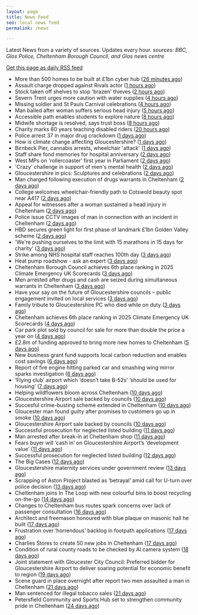 ```yaml
---
layout: page
title: News Feed
seo: local news feed
permalink: /news

---
```


Latest News from a variety of sources. Updates every hour.
_sources: BBC, Glos Police, Cheltenham Borough Council, and Glos news centre_

[Get this page as daily RSS feed](/daily.rss)

<!-- news_marker starts -->
- More than 500 homes to be built at £1bn cyber hub ([26 minutes ago](https://www.bbc.com/news/articles/c873ld4nd8jo))
- Assault charge dropped against Rivals actor ([1 hours ago](https://www.bbc.com/news/articles/cjwny480zl6o))
- Stock taken off shelves to stop 'brazen' thieves ([2 hours ago](https://www.bbc.com/news/articles/cwygdl9zv3eo))
- Severn Trent urges more caution with water supplies ([4 hours ago](https://www.bbc.com/news/articles/cz09nm0mzddo))
- Missing soldier and St Pauls Carnival celebrations ([4 hours ago](https://www.bbc.com/news/articles/cpqn4dwd5w5o))
- Man bailed after woman suffers serious head injury ([5 hours ago](https://www.bbc.com/news/articles/crmvdzr44pgo))
- Accessible path enables students to explore nature ([8 hours ago](https://www.bbc.com/news/articles/cz6g90pdje0o))
- Midwife shortage is resolved, says trust boss ([8 hours ago](https://www.bbc.com/news/articles/cev0z2vzmrjo))
- Charity marks 60 years teaching  disabled riders ([20 hours ago](https://www.bbc.com/news/articles/cx2vnrnd1vjo))
- Police arrest 37 in major drug crackdown ([1 days ago](https://www.bbc.com/news/articles/cwygdl7qw2zo))
- How is climate change affecting Gloucestershire? ([1 days ago](https://www.bbc.com/news/articles/cwyg560npnqo))
- Birnbeck Pier, cannabis arrests, wheelchair 'attack' ([1 days ago](https://www.bbc.com/news/articles/cdr363r5n8yo))
- Staff share fond memories for hospital anniversary ([2 days ago](https://www.bbc.com/news/articles/c8xvvw9vep4o))
- West MPs on 'rollercoaster' first year in Parliament ([2 days ago](https://www.bbc.com/news/articles/c056933ej6do))
- 'Crazy' challenge in support of men's mental health ([2 days ago](https://www.bbc.com/news/articles/c873epv7pg8o))
- Gloucestershire in pics: Sculptures and celebrations ([2 days ago](https://www.bbc.com/news/articles/cy0wqwjz59ko))
- Man charged following execution of drugs warrants in Cheltenham ([2 days ago](https://gloucesternewscentre.co.uk/man-charged-following-execution-of-drugs-warrants-in-cheltenham-2/))
- College welcomes wheelchair-friendly path to Cotswold beauty spot near A417 ([2 days ago](https://gloucesternewscentre.co.uk/college-welcomes-wheelchair-friendly-path-to-cotswold-beauty-spot-near-a417/))
- Appeal for witnesses after a woman sustained a head injury in Cheltenham ([2 days ago](https://gloucesternewscentre.co.uk/appeal-for-witnesses-after-a-woman-sustained-a-head-injury-in-cheltenham/))
- Police issue CCTV images of man in connection with an incident in Cheltenham ([2 days ago](https://gloucesternewscentre.co.uk/police-issue-cctv-images-of-man-in-connection-with-an-incident-in-cheltenham/))
- HBD secures green light for first phase of landmark £1bn Golden Valley scheme ([2 days ago](https://www.cheltenham.gov.uk/news/article/3030/hbd_secures_green_light_for_first_phase_of_landmark_1bn_golden_valley_scheme))
- 'We're pushing ourselves to the limit with 15 marathons in 15 days for charity' ([3 days ago](https://www.bbc.com/news/articles/c4g8vz8n4lpo))
- Strike among NHS hospital staff reaches 100th day ([3 days ago](https://www.bbc.com/news/articles/ce8z3rl15e8o))
- Heat pump roadshow - ask an expert ([3 days ago](https://www.cheltenham.gov.uk/news/article/3029/heat_pump_roadshow_-_ask_an_expert))
- Cheltenham Borough Council achieves 6th place ranking in 2025 Climate Emergency UK Scorecards ([3 days ago](https://gloucesternewscentre.co.uk/cheltenham-borough-council-achieves-6th-place-ranking-in-2025-climate-emergency-uk-scorecards/))
- Men arrested after drugs and cash are seized during simultaneous warrants in Cheltenham ([3 days ago](https://gloucesternewscentre.co.uk/men-arrested-after-drugs-and-cash-are-seized-during-simultaneous-warrants-in-cheltenham/))
- Have your say on the future of Gloucestershire councils – public engagement invited on local services ([3 days ago](https://gloucesternewscentre.co.uk/have-your-say-on-the-future-of-gloucestershire-councils-public-engagement-invited-on-local-services/))
- Family tribute to Gloucestershire PC who died while on duty ([3 days ago](https://gloucesternewscentre.co.uk/family-tribute-to-gloucestershire-pc-who-died-while-on-duty/))
- Cheltenham achieves 6th place ranking in 2025 Climate Emergency UK Scorecards ([4 days ago](https://www.cheltenham.gov.uk/news/article/3028/cheltenham_achieves_6th_place_ranking_in_2025_climate_emergency_uk_scorecards))
- Car park plot sold by council for sale for more than double the price a year on ([4 days ago](https://gloucesternewscentre.co.uk/car-park-plot-sold-by-council-for-sale-for-more-than-double-the-price-a-year-on/))
- £2.8m of funding approved to bring more new homes to Cheltenham ([5 days ago](https://www.cheltenham.gov.uk/news/article/3027/28m_of_funding_approved_to_bring_more_new_homes_to_cheltenham))
- New business grant fund supports local carbon reduction and enables cost savings ([6 days ago](https://www.cheltenham.gov.uk/news/article/3026/new_business_grant_fund_supports_local_carbon_reduction_and_enables_cost_savings))
- Report of fire engine hitting parked car and smashing wing mirror sparks investigation ([6 days ago](https://gloucesternewscentre.co.uk/report-of-fire-engine-hitting-parked-car-and-smashing-wing-mirror-sparks-investigation/))
- ‘Flying club’ airport which ‘doesn’t take B-52s’ ‘should be used for housing’ ([7 days ago](https://gloucesternewscentre.co.uk/flying-club-airport-which-doesnt-take-b-52s-should-be-used-for-housing/))
- Helping wildflowers bloom across Cheltenham ([10 days ago](https://www.cheltenham.gov.uk/news/article/3025/helping_wildflowers_bloom_across_cheltenham))
- Gloucestershire Airport sale backed by councils ([10 days ago](https://gloucesternewscentre.co.uk/gloucestershire-airport-sale-backed-by-councils/))
- Succesful crime-busting scheme extended in Cheltenham ([10 days ago](https://gloucesternewscentre.co.uk/succesful-crime-busting-scheme-extended-in-cheltenham/))
- Gloucester man found guilty after promises to customers go up in smoke ([10 days ago](https://gloucesternewscentre.co.uk/gloucester-man-found-guilty-after-promises-to-customers-go-up-in-smoke/))
- Gloucestershire Airport sale backed by councils ([10 days ago](https://www.cheltenham.gov.uk/news/article/3024/gloucestershire_airport_sale_backed_by_councils))
- Successful prosecution for neglected listed building ([11 days ago](https://gloucesternewscentre.co.uk/successful-prosecution-for-neglected-listed-building/))
- Man arrested after break-in at Cheltenham shop ([11 days ago](https://gloucesternewscentre.co.uk/man-arrested-after-break-in-at-cheltenham-shop/))
- Fears buyer will ‘cash in’ on Gloucestershire Airport’s ‘development value’ ([11 days ago](https://gloucesternewscentre.co.uk/fears-buyer-will-cash-in-on-gloucestershire-airports-development-value/))
- Successful prosecution for neglected listed building ([12 days ago](https://www.cheltenham.gov.uk/news/article/3023/successful_prosecution_for_neglected_listed_building))
- The Big Cases ([12 days ago](https://www.bbc.co.uk/iplayer/episode/m001z7w2))
- Gloucestershire maternity services under government review ([13 days ago](https://www.bbc.co.uk/sounds/play/p0ll39jx))
- Scrapping of Aston Project blasted as ‘betrayal’ amid call for U-turn over police decision ([13 days ago](https://gloucesternewscentre.co.uk/scrapping-of-aston-project-blasted-as-betrayal-amid-call-for-u-turn-over-police-decision/))
- Cheltenham joins In The Loop with new colourful bins to boost recycling on-the-go ([14 days ago](https://www.cheltenham.gov.uk/news/article/3022/cheltenham_joins_in_the_loop_with_new_colourful_bins_to_boost_recycling_on-the-go))
- Changes to Cheltenham bus routes spark concerns over lack of passenger consultation ([16 days ago](https://gloucesternewscentre.co.uk/changes-to-cheltenham-bus-routes-spark-concerns-over-lack-of-passenger-consultation/))
- Architect and freemason honoured with blue plaque on masonic hall he built ([17 days ago](https://gloucesternewscentre.co.uk/architect-and-freemason-honoured-with-blue-plaque-on-masonic-hall-he-built/))
- Frustration over ‘horrendous’ backlog in footpath applications ([17 days ago](https://gloucesternewscentre.co.uk/frustration-over-horrendous-backlog-in-footpath-applications/))
- Charlies Stores to create 50 new jobs in Cheltenham ([17 days ago](https://gloucesternewscentre.co.uk/charlies-stores-to-create-50-new-jobs-in-cheltenham/))
- Condition of rural county roads to be checked by AI camera system ([18 days ago](https://gloucesternewscentre.co.uk/condition-of-rural-county-roads-to-be-checked-by-ai-camera-system/))
- Joint statement with Gloucester City Council: Preferred bidder for Gloucestershire Airport to deliver soaring potential for economic benefit to region ([19 days ago](https://www.cheltenham.gov.uk/news/article/3021/joint_statement_with_gloucester_city_council_preferred_bidder_for_gloucestershire_airport_to_deliver_soaring_potential_for_economic_benefit_to_region))
- Scene guard in place overnight after report two men assaulted a man in Cheltenham ([21 days ago](https://gloucesternewscentre.co.uk/scene-guard-in-place-overnight-after-report-two-men-assaulted-a-man-in-cheltenham/))
- Man sentenced for illegal tobacco sales ([21 days ago](https://gloucesternewscentre.co.uk/man-sentenced-for-illegal-tobacco-sales/))
- Petersfield Community and Sports Hub set to strengthen community pride in Cheltenham ([24 days ago](https://www.cheltenham.gov.uk/news/article/3020/petersfield_community_and_sports_hub_set_to_strengthen_community_pride_in_cheltenham))

<!-- news_marker ends -->
